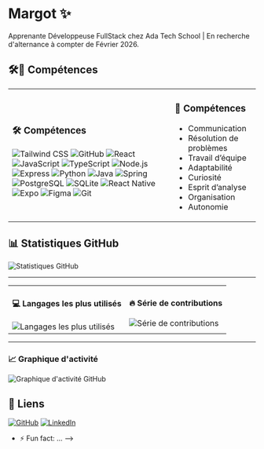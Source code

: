 # Margot ✨

Apprenante Développeuse FullStack chez Ada Tech School | En recherche d'alternance à compter de Février 2026.

## 🛠️🤝 Compétences 
<table><tr>
<td>
<h3>🛠️ Compétences</h3>
<div>
<img alt="Tailwind CSS" src="https://img.shields.io/badge/Tailwind%20CSS-38B2AC?style=flat&logo=tailwindcss&logoColor=white" />
<img alt="GitHub" src="https://img.shields.io/badge/GitHub-181717?style=flat&logo=github&logoColor=white" />
<img alt="React" src="https://img.shields.io/badge/React-61DAFB?style=flat&logo=react&logoColor=white" />
<img alt="JavaScript" src="https://img.shields.io/badge/JavaScript-F7DF1E?style=flat&logo=javascript&logoColor=white" />
<img alt="TypeScript" src="https://img.shields.io/badge/TypeScript-3178C6?style=flat&logo=typescript&logoColor=white" />
<img alt="Node.js" src="https://img.shields.io/badge/Node.js-339933?style=flat&logo=nodedotjs&logoColor=white" />
<img alt="Express" src="https://img.shields.io/badge/Express-000000?style=flat&logo=express&logoColor=white" />
<img alt="Python" src="https://img.shields.io/badge/Python-3776AB?style=flat&logo=python&logoColor=white" />
<img alt="Java" src="https://img.shields.io/badge/Java-007396?style=flat&logo=coffeescript&logoColor=white" />
<img alt="Spring" src="https://img.shields.io/badge/Spring-6DB33F?style=flat&logo=spring&logoColor=white" />
<img alt="PostgreSQL" src="https://img.shields.io/badge/PostgreSQL-4169E1?style=flat&logo=postgresql&logoColor=white" />
<img alt="SQLite" src="https://img.shields.io/badge/SQLite-003B57?style=flat&logo=sqlite&logoColor=white" />
<img alt="React Native" src="https://img.shields.io/badge/React%20Native-61DAFB?style=flat&logo=react&logoColor=white" />
<img alt="Expo" src="https://img.shields.io/badge/Expo-000020?style=flat&logo=expo&logoColor=white" />
<img alt="Figma" src="https://img.shields.io/badge/Figma-F24E1E?style=flat&logo=figma&logoColor=white" />
<img alt="Git" src="https://img.shields.io/badge/Git-F05032?style=flat&logo=git&logoColor=white" />
</div>
</td>
<td>
<h3>🤝 Compétences</h3>
<ul>
<li>Communication</li>
<li>Résolution de problèmes</li>
<li>Travail d’équipe</li>
<li>Adaptabilité</li>
<li>Curiosité</li>
<li>Esprit d’analyse</li>
<li>Organisation</li>
<li>Autonomie</li>
</ul>
</td>
</tr></table>

## 📊 Statistiques GitHub
![Statistiques GitHub](https://github-readme-stats.vercel.app/api?username=Margot-g44&show_icons=true&theme=radical)

---

<table><tr>
<td valign="top">
<h4>💻 Langages les plus utilisés</h4>
<img alt="Langages les plus utilisés" src="https://github-readme-stats.vercel.app/api/top-langs/?username=Margot-g44&layout=compact&theme=dracula" />
</td>
<td valign="top">
<h4>🔥 Série de contributions</h4>
<img alt="Série de contributions" src="https://streak-stats.demolab.com?user=Margot-g44&theme=dracula&hide_border=true" />
</td>
</tr></table>

---

### 📈 Graphique d'activité
![Graphique d'activité GitHub](https://github-readme-activity-graph.vercel.app/graph?username=Margot-g44&theme=dracula)

## 🔗 Liens
[![GitHub](https://img.shields.io/badge/GitHub-181717?logo=github&logoColor=white)](https://github.com/Margot-g44)
[![LinkedIn](https://img.shields.io/badge/LinkedIn-0A66C2?logo=linkedin&logoColor=white)](www.linkedin.com/in/margot-gouriou)
- ⚡ Fun fact: ...
-->
